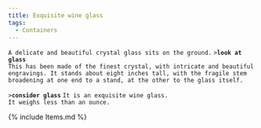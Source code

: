 ```yaml
---
title: Exquisite wine glass
tags:
  - Containers
---
```

`A delicate and beautiful crystal glass sits on the ground.`
`>`**`look at glass`**
`This has been made of the finest crystal, with intricate and beautiful`
`engravings. It stands about eight inches tall, with the fragile stem `
`broadening at one end to a stand, at the other to the glass itself.`

`>`**`consider glass`**
`It is an exquisite wine glass.`
`It weighs less than an ounce.`

{% include Items.md %}
